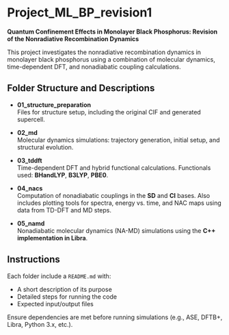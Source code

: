 # Project_ML_BP_revision1

**Quantum Confinement Effects in Monolayer Black Phosphorus: Revision of the Nonradiative Recombination Dynamics**

This project investigates the nonradiative recombination dynamics in monolayer black phosphorus using a combination of molecular dynamics, time-dependent DFT, and nonadiabatic coupling calculations.

## Folder Structure and Descriptions

- **01_structure_preparation**  
  Files for structure setup, including the original CIF and generated supercell.

- **02_md**  
  Molecular dynamics simulations: trajectory generation, initial setup, and structural evolution.

- **03_tddft**  
  Time-dependent DFT and hybrid functional calculations. Functionals used: **BHandLYP**, **B3LYP**, **PBE0**.

- **04_nacs**  
  Computation of nonadiabatic couplings in the **SD** and **CI** bases. Also includes plotting tools for spectra, energy vs. time, and NAC maps using data from TD-DFT and MD steps.

- **05_namd**  
  Nonadiabatic molecular dynamics (NA-MD) simulations using the **C++ implementation in Libra**.

## Instructions

Each folder include a `README.md` with:
- A short description of its purpose
- Detailed steps for running the code
- Expected input/output files

Ensure dependencies are met before running simulations (e.g., ASE, DFTB+, Libra, Python 3.x, etc.).

